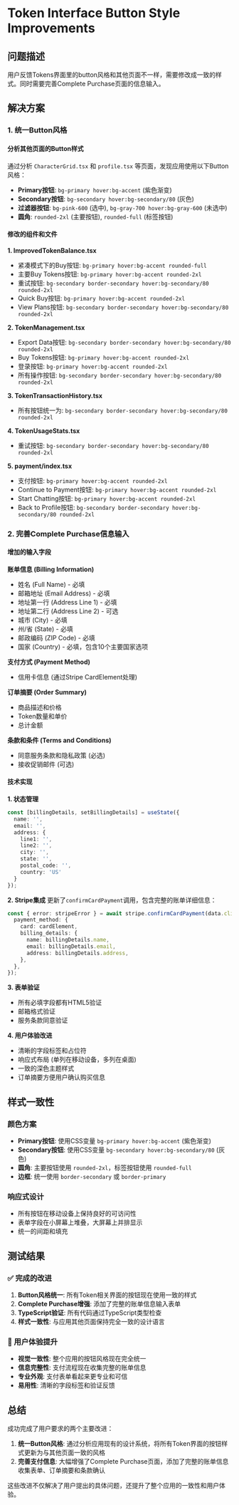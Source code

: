 # Token Interface Button Style Improvements

## 问题描述
用户反馈Tokens界面里的button风格和其他页面不一样，需要修改成一致的样式。同时需要完善Complete Purchase页面的信息输入。

## 解决方案

### 1. 统一Button风格

#### 分析其他页面的Button样式
通过分析 `CharacterGrid.tsx` 和 `profile.tsx` 等页面，发现应用使用以下Button风格：

- **Primary按钮**: `bg-primary hover:bg-accent` (紫色渐变)
- **Secondary按钮**: `bg-secondary hover:bg-secondary/80` (灰色)
- **过滤器按钮**: `bg-pink-600` (选中), `bg-gray-700 hover:bg-gray-600` (未选中)
- **圆角**: `rounded-2xl` (主要按钮), `rounded-full` (标签按钮)

#### 修改的组件和文件

**1. ImprovedTokenBalance.tsx**
- 紧凑模式下的Buy按钮: `bg-primary hover:bg-accent rounded-full`
- 主要Buy Tokens按钮: `bg-primary hover:bg-accent rounded-2xl`
- 重试按钮: `bg-secondary border-secondary hover:bg-secondary/80 rounded-2xl`
- Quick Buy按钮: `bg-primary hover:bg-accent rounded-2xl`
- View Plans按钮: `bg-secondary border-secondary hover:bg-secondary/80 rounded-2xl`

**2. TokenManagement.tsx**
- Export Data按钮: `bg-secondary border-secondary hover:bg-secondary/80 rounded-2xl`
- Buy Tokens按钮: `bg-primary hover:bg-accent rounded-2xl`
- 登录按钮: `bg-primary hover:bg-accent rounded-2xl`
- 所有操作按钮: `bg-secondary border-secondary hover:bg-secondary/80 rounded-2xl`

**3. TokenTransactionHistory.tsx**
- 所有按钮统一为: `bg-secondary border-secondary hover:bg-secondary/80 rounded-2xl`

**4. TokenUsageStats.tsx**
- 重试按钮: `bg-secondary border-secondary hover:bg-secondary/80 rounded-2xl`

**5. payment/index.tsx**
- 支付按钮: `bg-primary hover:bg-accent rounded-2xl`
- Continue to Payment按钮: `bg-primary hover:bg-accent rounded-2xl`
- Start Chatting按钮: `bg-primary hover:bg-accent rounded-2xl`
- Back to Profile按钮: `bg-secondary border-secondary hover:bg-secondary/80 rounded-2xl`

### 2. 完善Complete Purchase信息输入

#### 增加的输入字段

**账单信息 (Billing Information)**
- 姓名 (Full Name) - 必填
- 邮箱地址 (Email Address) - 必填
- 地址第一行 (Address Line 1) - 必填
- 地址第二行 (Address Line 2) - 可选
- 城市 (City) - 必填
- 州/省 (State) - 必填
- 邮政编码 (ZIP Code) - 必填
- 国家 (Country) - 必填，包含10个主要国家选项

**支付方式 (Payment Method)**
- 信用卡信息 (通过Stripe CardElement处理)

**订单摘要 (Order Summary)**
- 商品描述和价格
- Token数量和单价
- 总计金额

**条款和条件 (Terms and Conditions)**
- 同意服务条款和隐私政策 (必选)
- 接收促销邮件 (可选)

#### 技术实现

**1. 状态管理**
```typescript
const [billingDetails, setBillingDetails] = useState({
  name: '',
  email: '',
  address: {
    line1: '',
    line2: '',
    city: '',
    state: '',
    postal_code: '',
    country: 'US'
  }
});
```

**2. Stripe集成**
更新了`confirmCardPayment`调用，包含完整的账单详细信息：
```typescript
const { error: stripeError } = await stripe.confirmCardPayment(data.client_secret, {
  payment_method: {
    card: cardElement,
    billing_details: {
      name: billingDetails.name,
      email: billingDetails.email,
      address: billingDetails.address,
    },
  },
});
```

**3. 表单验证**
- 所有必填字段都有HTML5验证
- 邮箱格式验证
- 服务条款同意验证

**4. 用户体验改进**
- 清晰的字段标签和占位符
- 响应式布局 (单列在移动设备，多列在桌面)
- 一致的深色主题样式
- 订单摘要方便用户确认购买信息

## 样式一致性

### 颜色方案
- **Primary按钮**: 使用CSS变量 `bg-primary hover:bg-accent` (紫色渐变)
- **Secondary按钮**: 使用CSS变量 `bg-secondary hover:bg-secondary/80` (灰色)
- **圆角**: 主要按钮使用 `rounded-2xl`，标签按钮使用 `rounded-full`
- **边框**: 统一使用 `border-secondary` 或 `border-primary`

### 响应式设计
- 所有按钮在移动设备上保持良好的可访问性
- 表单字段在小屏幕上堆叠，大屏幕上并排显示
- 统一的间距和填充

## 测试结果

### ✅ 完成的改进
1. **Button风格统一**: 所有Token相关界面的按钮现在使用一致的样式
2. **Complete Purchase增强**: 添加了完整的账单信息输入表单
3. **TypeScript验证**: 所有代码通过TypeScript类型检查
4. **样式一致性**: 与应用其他页面保持完全一致的设计语言

### 🎯 用户体验提升
- **视觉一致性**: 整个应用的按钮风格现在完全统一
- **信息完整性**: 支付流程现在收集完整的账单信息
- **专业外观**: 支付表单看起来更专业和可信
- **易用性**: 清晰的字段标签和验证反馈

## 总结

成功完成了用户要求的两个主要改进：

1. **统一Button风格**: 通过分析应用现有的设计系统，将所有Token界面的按钮样式更新为与其他页面一致的风格
2. **完善支付信息**: 大幅增强了Complete Purchase页面，添加了完整的账单信息收集表单、订单摘要和条款确认

这些改进不仅解决了用户提出的具体问题，还提升了整个应用的一致性和用户体验。